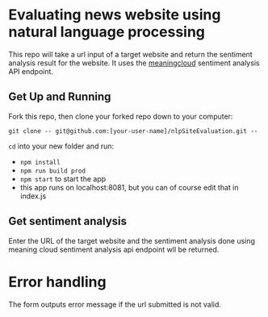# Evaluating news website using natural language processing

This repo will take a url input of a target website and return the sentiment analysis result for the website. It uses the [meaningcloud](https://www.meaningcloud.com/developer/sentiment-analysis) sentiment analysis API endpoint.

## Get Up and Running

Fork this repo, then clone your forked repo down to your computer:

```
git clone -- git@github.com:[your-user-name]/nlpSiteEvaluation.git -- 
```

`cd` into your new folder and run:
- ```npm install```
- ```npm run build prod```
- ```npm start``` to start the app
- this app runs on localhost:8081, but you can of course edit that in index.js

## Get sentiment analysis

Enter the URL of the target website and the sentiment analysis done using meaning cloud sentiment analysis api endpoint wll be returned.

# Error handling

The form outputs error message if the url submitted is not valid.
